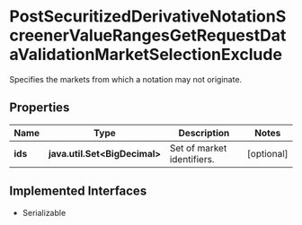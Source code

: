 

# PostSecuritizedDerivativeNotationScreenerValueRangesGetRequestDataValidationMarketSelectionExclude

Specifies the markets from which a notation may not originate.

## Properties

Name | Type | Description | Notes
------------ | ------------- | ------------- | -------------
**ids** | **java.util.Set&lt;BigDecimal&gt;** | Set of market identifiers. |  [optional]


## Implemented Interfaces

* Serializable


